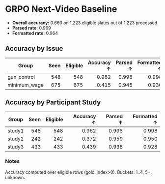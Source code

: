 # GRPO Next-Video Baseline

- **Overall accuracy:** 0.660 on 1,223 eligible slates out of 1,223 processed.
- **Parsed rate:** 0.969
- **Formatted rate:** 0.964

## Accuracy by Issue

| Group | Seen | Eligible | Accuracy ↑ | Parsed ↑ | Formatted ↑ |
| --- | ---: | ---: | ---: | ---: | ---: |
| gun_control | 548 | 548 | 0.962 | 0.998 | 0.998 |
| minimum_wage | 675 | 675 | 0.415 | 0.945 | 0.936 |

## Accuracy by Participant Study

| Group | Seen | Eligible | Accuracy ↑ | Parsed ↑ | Formatted ↑ |
| --- | ---: | ---: | ---: | ---: | ---: |
| study1 | 548 | 548 | 0.962 | 0.998 | 0.998 |
| study2 | 242 | 242 | 0.372 | 0.959 | 0.950 |
| study3 | 433 | 433 | 0.439 | 0.938 | 0.928 |

### Notes

Accuracy computed over eligible rows (gold_index>0). Buckets: 1..4, 5+, unknown.
